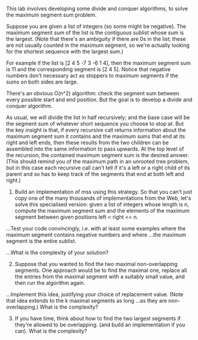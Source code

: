 This lab involves developing some divide and conquer algorithms, to solve the maximum segment sum problem.

Suppose you are given a list of integers (so some might be negative). The maximum segment sum of the list is the contiguous sublist whose sum is the largest. (Note that there's an ambiguity if there are 0s in the list; these are not usually counted in the maximum segment, so we're actually looking for the shortest sequence with the largest sum.)

For example if the list is [2 4 5 -7 3 -6 1 4], then the maximum segment sum is 11 and the corresponding segment is [2 4 5]. Notice that negative numbers don't necessary act as stoppers to maximum segments if the sums on both sides are large.

There's an obvious O(n^2) algorithm: check the segment sum between every possible start and end position. But the goal is to develop a divide and conquer algorithm.

As usual, we will divide the list in half recursively; and the base case will be the segment sum of whatever short sequence you choose to stop at. But the key insight is that, if every recursive call returns information about the maximum segment sum it contains and the maximum sums that end at its right and left ends, then these results from the two children can be assembled into the same information to pass upwards. At the top level of the recursion, the contained maximum segment sum is the desired answer. (This should remind you of the maximum path in an unrooted tree problem, but in this case each recursive call can't tell if it's a left or a right child of its parent and so has to keep track of the segments that end at both left and right.)

1. Build an implementation of mss using this strategy. So that you can't just copy one of the many thousands of implementations from the Web, let's solve this specialised version: given a list of integers whose length is n, compute the maximum segment sum and the elements of the maximum segment between given positions left < right <= n.

...Test your code convincingly, i.e. with at least some examples where the maximum segment contains negative numbers and where ...the maximum segment is the entire sublist.

...What is the complexity of your solution?

2. Suppose that you wanted to find the two maximal non-overlapping segments. One approach would be to find the maximal one, replace all the entries from the maximal segment with a suitably small value, and then run the algorithm again.

...Implement this idea, justifying your choice of replacement value. (Note that idea extends to the k maximal segments as long ...as they are non-overlapping.) What is the complexity?

3. If you have time, think about how to find the two largest segments if they're allowed to be overlapping. (and build an implementation if you can). What is the complexity?
